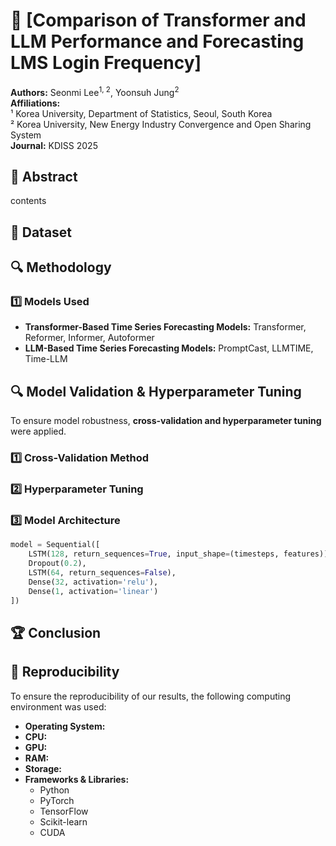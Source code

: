 # 📄 [Comparison of Transformer and LLM Performance and Forecasting LMS Login Frequency]
**Authors:** Seonmi Lee<sup>1, 2</sup>, Yoonsuh Jung<sup>2</sup>  
**Affiliations:**  
¹ Korea University, Department of Statistics, Seoul, South Korea  
² Korea University, New Energy Industry Convergence and Open Sharing System  
**Journal:** KDISS 2025

## 📌 Abstract
contents

## 📂 Dataset

## 🔍 Methodology
### **1️⃣ Models Used**
- **Transformer-Based Time Series Forecasting Models:** Transformer, Reformer, Informer, Autoformer
- **LLM-Based Time Series Forecasting Models:** PromptCast, LLMTIME, Time-LLM

## 🔍 Model Validation & Hyperparameter Tuning
To ensure model robustness, **cross-validation and hyperparameter tuning** were applied.

### **1️⃣ Cross-Validation Method**

### **2️⃣ Hyperparameter Tuning**

### **3️⃣ Model Architecture**
```python
model = Sequential([
    LSTM(128, return_sequences=True, input_shape=(timesteps, features)),
    Dropout(0.2),
    LSTM(64, return_sequences=False),
    Dense(32, activation='relu'),
    Dense(1, activation='linear')
])
```

## 🏆 Conclusion

## 🔧 Reproducibility
To ensure the reproducibility of our results, the following computing environment was used:

- **Operating System:** 
- **CPU:**  
- **GPU:** 
- **RAM:** 
- **Storage:** 
- **Frameworks & Libraries:**
  - Python
  - PyTorch 
  - TensorFlow
  - Scikit-learn 
  - CUDA 
